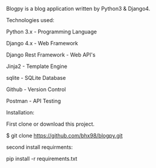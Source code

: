 Blogpy is a blog application written by Python3 & Django4. 

Technologies used:

Python 3.x - Programming Language

Django 4.x - Web Framework

Django Rest Framework - Web API's

Jinja2 - Template Engine

sqlite - SQLite Database

Github - Version Control

Postman - API Testing

Installation:

First clone or download this project.

$ git clone https://github.com/bhx98/blogpy.git

second install requirments:

pip install -r requirements.txt
